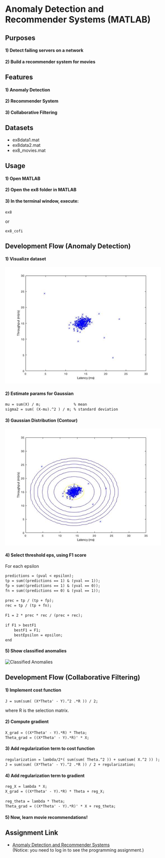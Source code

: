 # Anomaly Detection and Recommender Systems (MATLAB)


## Purposes
#### 1) Detect failing servers on a network
#### 2) Build a recommender system for movies


## Features
#### 1) Anomaly Detection
#### 2) Recommender System
#### 3) Collaborative Filtering


## Datasets
- ex8data1.mat
- ex8data2.mat
- ex8_movies.mat


## Usage
#### 1) Open MATLAB
#### 2) Open the ex8 folder in MATLAB
#### 3) In the terminal window, execute:  
```
ex8
```
or
```
ex8_cofi
```


## Development Flow (Anomaly Detection)
#### 1) Visualize dataset
![Data 1](img/data1.jpg)

#### 2) Estimate params for Gaussian
```
mu = sum(X) / m;               % mean
sigma2 = sum( (X-mu).^2 ) / m; % standard deviation
```

#### 3) Gaussian Distribution (Contour)
![Data 1 Contour](img/data1-contour.jpg)

#### 4) Select threshold eps, using F1 score
For each epsilon
```
predictions = (pval < epsilon);
tp = sum((predictions == 1) & (yval == 1));
fp = sum((predictions == 1) & (yval == 0));
fn = sum((predictions == 0) & (yval == 1));

prec = tp / (tp + fp);
rec = tp / (tp + fn);
    
F1 = 2 * prec * rec / (prec + rec);

if F1 > bestF1
    bestF1 = F1;
    bestEpsilon = epsilon;
end
```

#### 5) Show classified anomalies
![Classified Anomalies](img/data1-classified)


## Development Flow (Collaborative Filtering)
#### 1) Implement cost function
```
J = sum(sum( (X*Theta' - Y).^2 .*R )) / 2;
```
where R is the selection matrix.  

#### 2) Compute gradient
```
X_grad = ((X*Theta' - Y).*R) * Theta;
Theta_grad = ((X*Theta' - Y).*R)' * X;
```

#### 3) Add regularization term to cost function
```
regularization = lambda/2*( sum(sum( Theta.^2 )) + sum(sum( X.^2 )) );
J = sum(sum( (X*Theta' - Y).^2 .*R )) / 2 + regularization;
```

#### 4) Add regularization term to gradient
```
reg_X = lambda * X;
X_grad = ((X*Theta' - Y).*R) * Theta + reg_X;

reg_theta = lambda * Theta;
Theta_grad = ((X*Theta' - Y).*R)' * X + reg_theta;
```

#### 5) Now, learn movie recommendations!


## Assignment Link
- [Anomaly Detection and Recommender Systems](https://www.coursera.org/learn/machine-learning/programming/fyhXS/anomaly-detection-and-recommender-systems)  
(Notice: you need to log in to see the programming assignment.)
